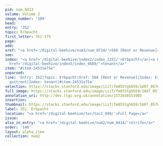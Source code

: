 ```yaml
---
pid: num_0413
volume: Volume 2
image_number: '109'
head:
entry: '352'
topic: Erbpacht
first_letter: 351-375
page:
add:
xref: "<a href='/digital-beehive/num3/num_0724/'>568 [Rent or Revenue]</a>"
see:
index: "<a href='/digital-beehive/index2/index_1331/'>Erbpacht</a>|<a href='/digital-beehive/index4/index_3283/'>quitrent</a>|<a
  href='/digital-beehive/index5/index_4689/'>tenant</a>"
item: "#item-24531e75e"
unparsed:
line: 'Entry: 352|Topic: Erbpacht|Xref: 568 [Rent or Revenue]|Index: Erbpacht|Index:
  quitrent|Index: tenant|#item-24531e75e'
selection: https://stacks.stanford.edu/image/iiif/fm855tg5659/1607_0576/212,974,3133,385/full/0/default.jpg
full_image: https://stacks.stanford.edu/image/iiif/fm855tg5659/1607_0576/full/full/0/default.jpg
annotation_uri: http://dev.llgc.org.uk/annotation/1572030151903
insertion:
thumbnail: https://stacks.stanford.edu/image/iiif/fm855tg5659/1607_0576/212,974,600,180/250,/0/default.jpg
label: 352. Erbpacht
location: "<a href='/digital-beehive/toc/toc2_099/'>Full Page</a>"
issue:
also_in_entry: "<a href='/digital-beehive/num2/num_0414/'>Strife</a>"
order: '140'
layout: alpha_item
collection: num2
---
```

